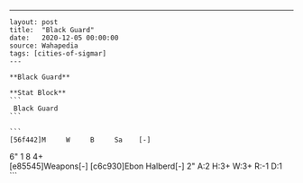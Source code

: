 ---
    layout: post
    title:  "Black Guard"
    date:   2020-12-05 00:00:00
    source: Wahapedia
    tags: [cities-of-sigmar]
    ---
    
    **Black Guard**
    
    **Stat Block**
    ```
     Black Guard
    ```
    
    ```
    [56f442]M     W     B     Sa    [-]
6"    1     8     4+    
[e85545]Weapons[-]
[c6c930]Ebon Halberd[-]
2"     A:2    H:3+   W:3+   R:-1   D:1   
    ```
    
    
    